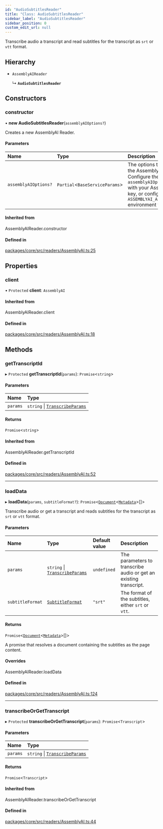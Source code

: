 ```yaml
---
id: "AudioSubtitlesReader"
title: "Class: AudioSubtitlesReader"
sidebar_label: "AudioSubtitlesReader"
sidebar_position: 0
custom_edit_url: null
---
```


Transcribe audio a transcript and read subtitles for the transcript as `srt` or `vtt` format.

## Hierarchy

- `AssemblyAIReader`

  ↳ **`AudioSubtitlesReader`**

## Constructors

### constructor

• **new AudioSubtitlesReader**(`assemblyAIOptions?`)

Creates a new AssemblyAI Reader.

#### Parameters

| Name                 | Type                            | Description                                                                                                                                                                              |
| :------------------- | :------------------------------ | :--------------------------------------------------------------------------------------------------------------------------------------------------------------------------------------- |
| `assemblyAIOptions?` | `Partial`<`BaseServiceParams`\> | The options to configure the AssemblyAI Reader. Configure the `assemblyAIOptions.apiKey` with your AssemblyAI API key, or configure it as the `ASSEMBLYAI_API_KEY` environment variable. |

#### Inherited from

AssemblyAIReader.constructor

#### Defined in

[packages/core/src/readers/AssemblyAI.ts:25](https://github.com/run-llama/LlamaIndexTS/blob/f0be933/packages/core/src/readers/AssemblyAI.ts#L25)

## Properties

### client

• `Protected` **client**: `AssemblyAI`

#### Inherited from

AssemblyAIReader.client

#### Defined in

[packages/core/src/readers/AssemblyAI.ts:18](https://github.com/run-llama/LlamaIndexTS/blob/f0be933/packages/core/src/readers/AssemblyAI.ts#L18)

## Methods

### getTranscriptId

▸ `Protected` **getTranscriptId**(`params`): `Promise`<`string`\>

#### Parameters

| Name     | Type                                                   |
| :------- | :----------------------------------------------------- |
| `params` | `string` \| [`TranscribeParams`](../#transcribeparams) |

#### Returns

`Promise`<`string`\>

#### Inherited from

AssemblyAIReader.getTranscriptId

#### Defined in

[packages/core/src/readers/AssemblyAI.ts:52](https://github.com/run-llama/LlamaIndexTS/blob/f0be933/packages/core/src/readers/AssemblyAI.ts#L52)

---

### loadData

▸ **loadData**(`params`, `subtitleFormat?`): `Promise`<[`Document`](Document.md)<[`Metadata`](../#metadata)\>[]\>

Transcribe audio or get a transcript and reads subtitles for the transcript as `srt` or `vtt` format.

#### Parameters

| Name             | Type                                                   | Default value | Description                                                       |
| :--------------- | :----------------------------------------------------- | :------------ | :---------------------------------------------------------------- |
| `params`         | `string` \| [`TranscribeParams`](../#transcribeparams) | `undefined`   | The parameters to transcribe audio or get an existing transcript. |
| `subtitleFormat` | [`SubtitleFormat`](../#subtitleformat)                 | `"srt"`       | The format of the subtitles, either `srt` or `vtt`.               |

#### Returns

`Promise`<[`Document`](Document.md)<[`Metadata`](../#metadata)\>[]\>

A promise that resolves a document containing the subtitles as the page content.

#### Overrides

AssemblyAIReader.loadData

#### Defined in

[packages/core/src/readers/AssemblyAI.ts:124](https://github.com/run-llama/LlamaIndexTS/blob/f0be933/packages/core/src/readers/AssemblyAI.ts#L124)

---

### transcribeOrGetTranscript

▸ `Protected` **transcribeOrGetTranscript**(`params`): `Promise`<`Transcript`\>

#### Parameters

| Name     | Type                                                   |
| :------- | :----------------------------------------------------- |
| `params` | `string` \| [`TranscribeParams`](../#transcribeparams) |

#### Returns

`Promise`<`Transcript`\>

#### Inherited from

AssemblyAIReader.transcribeOrGetTranscript

#### Defined in

[packages/core/src/readers/AssemblyAI.ts:44](https://github.com/run-llama/LlamaIndexTS/blob/f0be933/packages/core/src/readers/AssemblyAI.ts#L44)
